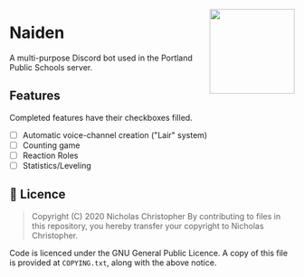 <img align="right" height=150 width=150 src="https://i.imgur.com/5sSGwH7.png" /> </p>
<h1>Naiden</h1>
A multi-purpose Discord bot used in the Portland Public Schools server.

<h2>Features</h2>
Completed features have their checkboxes filled.

- [ ] Automatic voice-channel creation ("Lair" system)
- [ ] Counting game
- [ ] Reaction Roles
- [ ] Statistics/Leveling

<h2>📜 Licence</h2>

> Copyright (C) 2020 Nicholas Christopher
> By contributing to files in this repository, you hereby transfer your copyright to Nicholas Christopher.

Code is licenced under the GNU General Public Licence. A copy of this file is provided at `COPYING.txt`, along with the above notice.
